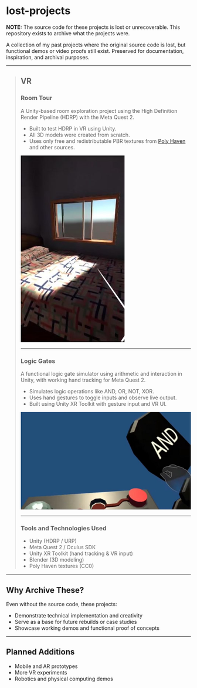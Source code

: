 # lost-projects

**NOTE:** The source code for these projects is lost or unrecoverable. This repository exists to archive what the projects were.

A collection of my past projects where the original source code is lost, but functional demos or video proofs still exist. Preserved for documentation, inspiration, and archival purposes.

---

>## VR
>
> ### Room Tour  
> A Unity-based room exploration project using the High Definition Render Pipeline (HDRP) with the Meta Quest 2.  
> 
> - Built to test HDRP in VR using Unity.  
> - All 3D models were created from scratch.  
> - Uses only free and redistributable PBR textures from [Poly Haven](https://polyhaven.com) and other sources.  
> 
> [![RoomTourPreview](VR/Room_Tour/Room%20Tour%20preview.jpg)](VR/Room_Tour/room_tour.mp4)  
>
> ---  
>
> ### Logic Gates  
> A functional logic gate simulator using arithmetic and interaction in Unity, with working hand tracking for Meta Quest 2.  
> 
> - Simulates logic operations like AND, OR, NOT, XOR.  
> - Uses hand gestures to toggle inputs and observe live output.  
> - Built using Unity XR Toolkit with gesture input and VR UI.  
> 
> [![LogicGatesPreview](VR/Logic_Gates/Logic%20gates%20preview.jpg)](VR/Logic_Gates/logic%20gate.mp4)  
>
> ---  
>
> ### Tools and Technologies Used  
>
> - Unity (HDRP / URP)  
> - Meta Quest 2 / Oculus SDK  
> - Unity XR Toolkit (hand tracking & VR input)  
> - Blender (3D modeling)  
> - Poly Haven textures (CC0)  

---  

## Why Archive These?
Even without the source code, these projects:  
- Demonstrate technical implementation and creativity  
- Serve as a base for future rebuilds or case studies  
- Showcase working demos and functional proof of concepts  

---

## Planned Additions
- Mobile and AR prototypes  
- More VR experiments
- Robotics and physical computing demos  
